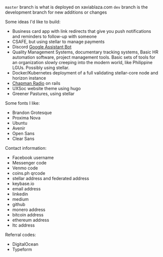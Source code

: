 `master` branch is what is deployed on xaviablaza.com
`dev` branch is the development branch for new additions or changes

Some ideas I'd like to build:
- Business card app with link redirects that give you push notifications and reminders to follow-up with someone
- CSAFE, but using stellar to manage payments
- Discord [Google Assistant Bot](https://aiyprojects.withgoogle.com/voice#project-overview)
- Quality Management Systems, documentary tracking systems, Basic HR automation software, project management tools. Basic sets of tools for an organization slowly creeping into the modern world, like Philippine LGUs. Possibly using stellar.
- Docker/Kubernetes deployment of a full validating stellar-core node and horizon instance
- [Chapman Radio](https://github.com/pollend/chapmanradio) on rails
- UXSoc website theme using hugo
- Greener Pastures, using stellar

Some fonts I like:
- Brandon Grotesque
- Proxima Nova
- Ubuntu
- Avenir
- Open Sans
- Clear Sans

Contact information:
- Facebook username
- Messenger code
- Venmo code
- coins.ph qrcode
- stellar address and federated address
- keybase.io
- email address
- linkedin
- medium
- github
- monero address
- bitcoin address
- ethereum address
- ltc address


Referral codes:
- DigitalOcean
- Typeform
